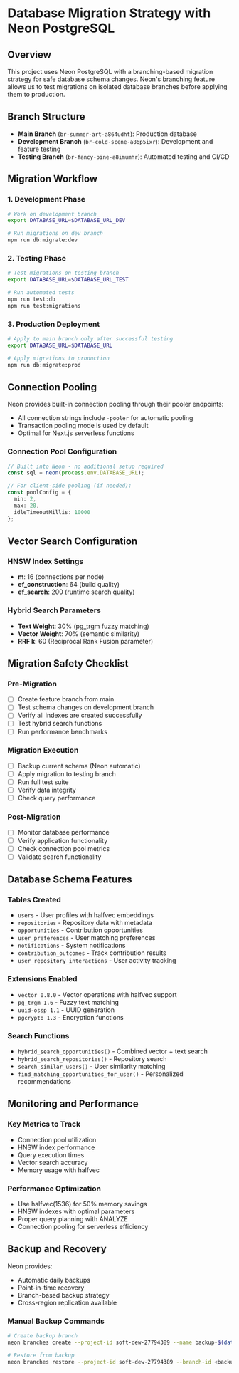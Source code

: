 # Database Migration Strategy with Neon PostgreSQL

## Overview

This project uses Neon PostgreSQL with a branching-based migration strategy for safe database schema changes. Neon's branching feature allows us to test migrations on isolated database branches before applying them to production.

## Branch Structure

- **Main Branch** (`br-summer-art-a864udht`): Production database
- **Development Branch** (`br-cold-scene-a86p5ixr`): Development and feature testing
- **Testing Branch** (`br-fancy-pine-a8imumhr`): Automated testing and CI/CD

## Migration Workflow

### 1. Development Phase
```bash
# Work on development branch
export DATABASE_URL=$DATABASE_URL_DEV

# Run migrations on dev branch
npm run db:migrate:dev
```

### 2. Testing Phase
```bash
# Test migrations on testing branch
export DATABASE_URL=$DATABASE_URL_TEST

# Run automated tests
npm run test:db
npm run test:migrations
```

### 3. Production Deployment
```bash
# Apply to main branch only after successful testing
export DATABASE_URL=$DATABASE_URL

# Apply migrations to production
npm run db:migrate:prod
```

## Connection Pooling

Neon provides built-in connection pooling through their pooler endpoints:
- All connection strings include `-pooler` for automatic pooling
- Transaction pooling mode is used by default
- Optimal for Next.js serverless functions

### Connection Pool Configuration

```typescript
// Built into Neon - no additional setup required
const sql = neon(process.env.DATABASE_URL);

// For client-side pooling (if needed):
const poolConfig = {
  min: 2,
  max: 20,
  idleTimeoutMillis: 10000
};
```

## Vector Search Configuration

### HNSW Index Settings
- **m**: 16 (connections per node)
- **ef_construction**: 64 (build quality)
- **ef_search**: 200 (runtime search quality)

### Hybrid Search Parameters
- **Text Weight**: 30% (pg_trgm fuzzy matching)
- **Vector Weight**: 70% (semantic similarity)
- **RRF k**: 60 (Reciprocal Rank Fusion parameter)

## Migration Safety Checklist

### Pre-Migration
- [ ] Create feature branch from main
- [ ] Test schema changes on development branch
- [ ] Verify all indexes are created successfully
- [ ] Test hybrid search functions
- [ ] Run performance benchmarks

### Migration Execution
- [ ] Backup current schema (Neon automatic)
- [ ] Apply migration to testing branch
- [ ] Run full test suite
- [ ] Verify data integrity
- [ ] Check query performance

### Post-Migration
- [ ] Monitor database performance
- [ ] Verify application functionality
- [ ] Check connection pool metrics
- [ ] Validate search functionality

## Database Schema Features

### Tables Created
- `users` - User profiles with halfvec embeddings
- `repositories` - Repository data with metadata
- `opportunities` - Contribution opportunities
- `user_preferences` - User matching preferences  
- `notifications` - System notifications
- `contribution_outcomes` - Track contribution results
- `user_repository_interactions` - User activity tracking

### Extensions Enabled
- `vector 0.8.0` - Vector operations with halfvec support
- `pg_trgm 1.6` - Fuzzy text matching
- `uuid-ossp 1.1` - UUID generation
- `pgcrypto 1.3` - Encryption functions

### Search Functions
- `hybrid_search_opportunities()` - Combined vector + text search
- `hybrid_search_repositories()` - Repository search
- `search_similar_users()` - User similarity matching
- `find_matching_opportunities_for_user()` - Personalized recommendations

## Monitoring and Performance

### Key Metrics to Track
- Connection pool utilization
- HNSW index performance
- Query execution times
- Vector search accuracy
- Memory usage with halfvec

### Performance Optimization
- Use halfvec(1536) for 50% memory savings
- HNSW indexes with optimal parameters
- Proper query planning with ANALYZE
- Connection pooling for serverless efficiency

## Backup and Recovery

Neon provides:
- Automatic daily backups
- Point-in-time recovery
- Branch-based backup strategy
- Cross-region replication available

### Manual Backup Commands
```bash
# Create backup branch
neon branches create --project-id soft-dew-27794389 --name backup-$(date +%Y%m%d)

# Restore from backup
neon branches restore --project-id soft-dew-27794389 --branch-id <backup-branch-id>
```
